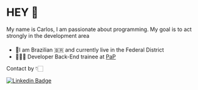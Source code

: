 # HEY :wave: 

My name is Carlos, I am passionate about programming. My goal is to act strongly in the development area

####

- 📍I am Brazilian 🇧🇷 and currently live in the Federal District 
- 🧑🏻‍💻 Developer Back-End trainee at [PaP](https://www.papmob.com/)

Contact by 👇🏻

[![Linkedin Badge](https://img.shields.io/badge/-Carlos%20Araujo-6633cc?style=flat-square&logo=Linkedin&logoColor=white&link=https://www.linkedin.com/in/carlos-ara%C3%BAjo-3b58271a1/)](https://www.linkedin.com/in/carlos-ara%C3%BAjo-3b58271a1/) 

<!--
**carlossh8/carlossh8** is a ✨ _special_ ✨ repository because its `README.md` (this file) appears on your GitHub profile.

Here are some ideas to get you started:

- 🔭 I’m currently working on ...
- 🌱 I’m currently learning ...
- 👯 I’m looking to collaborate on ...
- 🤔 I’m looking for help with ...
- 💬 Ask me about ...
- 📫 How to reach me: ...
- 😄 Pronouns: ...
- ⚡ Fun fact: ...
-->

